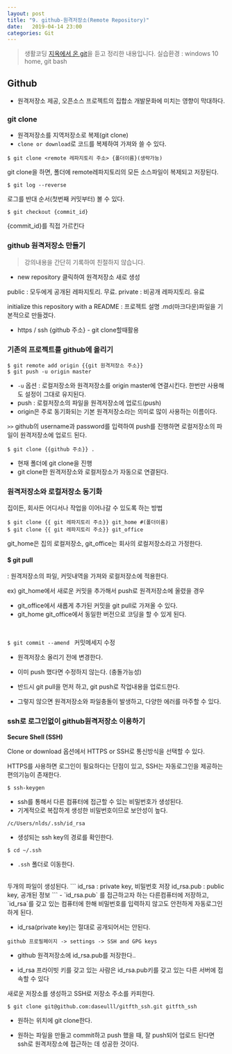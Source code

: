 ```yaml
---
layout: post
title: "9. github-원격저장소(Remote Repository)"
date:   2019-04-14 23:00
categories: Git
---
```

> 생활코딩 [지옥에서 온 git](https://opentutorials.org/course/2708)을 듣고 정리한 내용입니다.
> 실습환경 : windows 10 home, git bash

## Github

- 원격저장소 제공, 오픈소스 프로젝트의 집합소
  개발문화에 미치는 영향이 막대하다.


### git clone
- 원격저장소를 지역저장소로 복제(git clone)
- `clone or download`로 코드를 복제하여 가져와 쓸 수 있다.

`$ git clone <remote 레파지토리 주소> {폴더이름}(생략가능)`

git clone을 하면, 폴더에 remote레파지토리의 모든 소스파일이 복제되고 저장된다.

`$ git log --reverse`

로그를 반대 순서(첫번째 커밋부터) 볼 수 있다.

`$ git checkout {commit_id}`

{commit_id}를 직접 가르킨다



### github 원격저장소 만들기
> 강의내용을 간단히 기록하여 친절하지 않습니다.

- new repository 클릭하여 원격저장소 새로 생성

public : 모두에게 공개된 레파지토리. 무료.
private : 비공개 레파지토리. 유료

initialize this repository with a README
: 프로젝트 설명 .md(마크다운)파일을 기본적으로 만들겠다.



- https / ssh {github 주소} - git clone할때활용


### 기존의 프로젝트를 github에 올리기

```
$ git remote add origin {{git 원격저장소 주소}}
$ git push -u origin master
```
- `-u` 옵션 : 로컬저장소와 원격저장소를 origin master에 연결시킨다. 한번만 사용해도 설정이 그대로 유지된다.
- push : 로컬저장소의 파일을 원격저장소에 업로드(push)
- origin은 주로 동기화되는 기본 원격저장소라는 의미로 많이 사용하는 이름이다.

`>>` github의 username과 password를 입력하여 push를 진행하면
로컬저장소의 파일이 원격저장소에 업로드 된다.

`$ git clone {{github 주소}} .`
- 현재 폴더에 git clone을 진행
- git clone한 원격저장소와 로컬저장소가 자동으로 연결된다.


### 원격저장소와 로컬저장소 동기화

집이든, 회사든 어디서나 작업을 이어나갈 수 있도록 하는 방법

```
$ git clone {{ git 레파지토리 주소}} git_home #(폴더이름)
$ git clone {{ git 레파지토리 주소}} git_office
```

git_home은 집의 로컬저장소, git_office는 회사의 로컬저장소라고 가정한다.

#### $ git pull
: 원격저장소의 파일, 커밋내역을 가져와 로컬저장소에 적용한다.

ex) git_home에서 새로운 커밋을 추가해서 push로 원격저장소에 올렸을 경우

- git_office에서 새롭게 추가된 커밋을 git pull로 가져올 수 있다.
- git_home git_office에서 동일한 버전으로 코딩을 할 수 있게 된다.

<br>

`$ git commit --amend `
커밋메세지 수정
- 원격저장소 올리기 전에 변경한다.
- 이미 push 했다면 수정하지 않는다. (충돌가능성)

- 반드시 git pull을 먼저 하고, git push로 작업내용을 업로드한다.
- 그렇지 않으면 원격저장소와 파일충돌이 발생하고, 다양한 에러를 마주할 수 있다.



### ssh로 로그인없이 github원격저장소 이용하기
**Secure Shell (SSH)**

Clone or download 옵션에서 HTTPS or SSH로 통신방식을 선택할 수 있다.

HTTPS를 사용하면 로그인이 필요하다는 단점이 있고, SSH는 자동로그인을 제공하는 편의기능이 존재한다.


`$ ssh-keygen`

- ssh를 통해서 다른 컴퓨터에 접근할 수 있는 비밀번호가 생성된다.
- 기계적으로 복잡하게 생성한 비밀번호이므로 보안성이 높다.

`/c/Users/nlds/.ssh/id_rsa`
- 생성되는 ssh key의 경로를 확인한다.

`$ cd ~/.ssh`

- `.ssh` 폴더로 이동한다.

<br>
두개의 파일이 생성된다.
```
 id_rsa : private key, 비밀번호 저장
 id_rsa.pub  : public key, 공개된 정보
```
- `id_rsa.pub` 를 접근하고자 하는 다른컴퓨터에 저장하고, `id_rsa`를 갖고 있는 컴퓨터에 한해 비밀번호를 입력하지 않고도 안전하게 자동로그인 하게 된다.

- id_rsa(private key)는 절대로 공개되어서는 안된다.

`github 프로필페이지 -> settings -> SSH and GPG keys`
- github 원격저장소에 id_rsa.pub를 저장한다..

- id_rsa 프라이빗 키를 갖고 있는 사람은 id_rsa.pub키를 갖고 있는 다른 서버에 접속할 수 있다




새로운 저장소를 생성하고 SSH로 저장소 주소를 카피한다.

`$ git clone git@github.com:daseulll/gitfth_ssh.git gitfth_ssh`

- 원하는 위치에 git clone한다.

- 원하는 파일을 만들고 commit하고 push 했을 때, 잘 push되어 업로드 된다면
ssh로 원격저장소에 접근하는 데 성공한 것이다.
